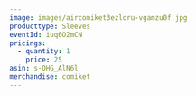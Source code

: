 ```yaml
---
image: images/aircomiket3ezloru-vgamzu0f.jpg
producttype: Sleeves
eventId: iuq6O2mCN
pricings:
  - quantity: 1
    price: 25
asin: s-OHG_AlN6l
merchandise: comiket
---
```

